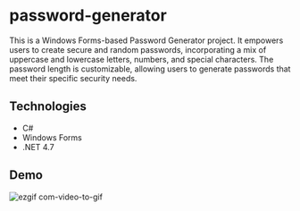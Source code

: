 # password-generator
This is a Windows Forms-based Password Generator project. It empowers users to create secure and random passwords, incorporating a mix of uppercase and lowercase letters, numbers, and special characters. The password length is customizable, allowing users to generate passwords that meet their specific security needs.

## Technologies
* C#
* Windows Forms
* .NET 4.7

## Demo
![ezgif com-video-to-gif](https://github.com/brumvictor/password-generator/assets/83709796/73984df8-b5c1-488f-b8dd-1e232c7a8e11)
